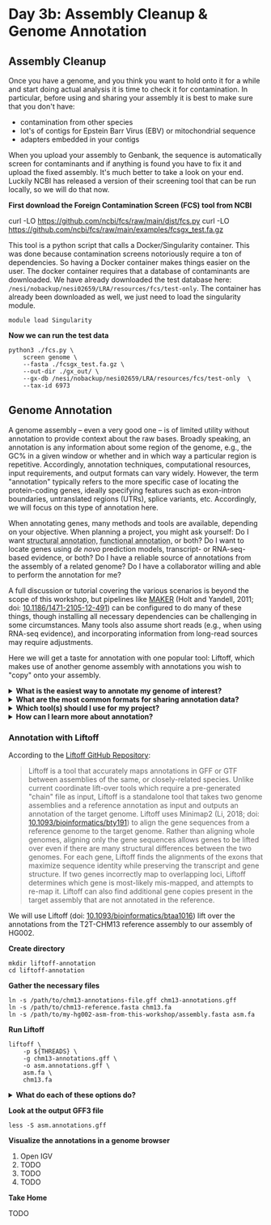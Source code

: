 # Day 3b: Assembly Cleanup & Genome Annotation


## Assembly Cleanup
Once you have a genome, and you think you want to hold onto it for a while and start doing actual analysis it is time to check it for contamination. In particular, before using and sharing your assembly it is best to make sure that you don't have:
* contamination from other species
* lot's of contigs for Epstein Barr Virus (EBV) or mitochondrial sequence
* adapters embedded in your contigs

When you upload your assembly to Genbank, the sequence is automatically screen for contaminants and if anything is found you have to fix it and upload the fixed assembly. It's much better to take a look on your end. Luckily NCBI has released a version of their screening tool that can be run locally, so we will do that now.

**First download the Foreign Contamination Screen (FCS) tool from NCBI**

curl -LO https://github.com/ncbi/fcs/raw/main/dist/fcs.py
curl -LO https://github.com/ncbi/fcs/raw/main/examples/fcsgx_test.fa.gz

This tool is a python script that calls a Docker/Singularity container. This was done because contamination screens notoriously require a ton of dependencies. So having a Docker container makes things easier on the user. The docker container requires that a database of contaminants are downloaded. We have already downloaded the test database here: `/nesi/nobackup/nesi02659/LRA/resources/fcs/test-only`. The container has already been downloaded as well, we just need to load the singularity module.
```
module load Singularity
```

**Now we can run the test data**
```
python3 ./fcs.py \
    screen genome \
    --fasta ./fcsgx_test.fa.gz \
    --out-dir ./gx_out/ \
    --gx-db /nesi/nobackup/nesi02659/LRA/resources/fcs/test-only  \
    --tax-id 6973 
```

## Genome Annotation

A genome assembly &ndash; even a very good one &ndash; is of limited utility
without annotation to provide context about the raw bases. Broadly speaking, an
annotation is any information about some region of the genome, e.g., the GC% in
a given window or whether and in which way a particular region is repetitive.
Accordingly, annotation techniques, computational resources, input requirements,
and output formats can vary widely.  However, the term "annotation" typically
refers to the more specific case of locating the protein-coding genes, ideally
specifying features such as exon-intron boundaries, untranslated regions (UTRs),
splice variants, etc. Accordingly, we will focus on this type of annotation
here.

When annotating genes, many methods and tools are available, depending on your
objective. When planning a project, you might ask yourself: Do I want
<abbr title="Structural annotation describes the structure of the gene or
transcript, e.g., exon-intron boundaries, UTRs, etc.">structural
annotation</abbr>, <abbr title="Functional annotation describes the known or
anticipated function, e.g., protein-coding, gene <X> or part of <X> gene family,
similar to <Y> organism's <Z> gene, etc.">functional annotation</abbr>, or both?
Do I want to locate genes using _de novo_ prediction models, transcript- or
RNA-seq-based evidence, or both? Do I have a reliable source of annotations from
the assembly of a related genome? Do I have a collaborator willing and able to
perform the annotation for me?

A full discussion or tutorial covering the various scenarios is beyond the scope
of this workshop, but pipelines like
[MAKER](https://yandell-lab.org/software/maker.html) (Holt and Yandell, 2011;
doi: [10.1186/1471-2105-12-491](https://doi.org/10.1186/1471-2105-12-491)) can
be configured to do many of these things, though installing all necessary
dependencies can be challenging in some circumstances. Many tools also assume
short reads (e.g., when using RNA-seq evidence), and incorporating information
from long-read sources may require adjustments.

Here we will get a taste for annotation with one popular tool: Liftoff, which
makes use of another genome assembly with annotations you wish to "copy" onto
your assembly.

<details>
	<summary>
		<strong>What is the easiest way to annotate my genome of interest?</strong>
	</summary>
	The easiest way to get a genome annotated is to have someone else do it. If
	sharing data with NCBI is possible and your assembly is the best option to
	represent your species of interest, they may be willing to annotate your
	genome for you using
	<a href="https://www.ncbi.nlm.nih.gov/genome/annotation_euk/process/">their pipeline</a>.
	Otherwise, finding a collaborator with expertise is a good option.
</details>

<details>
	<summary>
		<strong>What are the most common formats for sharing annotation data?</strong>
	</summary>
	The most common formats are
	<a href="https://genome.ucsc.edu/FAQ/FAQformat.html#format1">BED (Browser Extensible Data)</a>,
	<a href="https://gmod.org/wiki/GFF3">GFF (Generic Feature Format; v3)</a>,
	<a href="https://gmod.org/wiki/GFF2">GTF (General Transfer Format; a.k.a., deprecated GFF v2)</a>,
	and custom TSV (tab-separated value).
	<a href="http://genome.cse.ucsc.edu/goldenPath/help/wiggle.html">Wiggle</a>
	format and its variants are also common for displaying information in a genome
	browser.
</details>

<details>
	<summary>
		<strong>Which tool(s) should I use for my project?</strong>
	</summary>
	Annotation is a complex problem, and no single tool exists that can be
	universally recommended. A high-quality annotation plan often requires the
	use of may tools and/or complex pipelines, and the installation of many of
	these tools can be complicated, even for expert command-line users.
	Generally speaking, following the best-practice of those in your field or
	who work on the same taxa is a reasonable option. In some cases, tools
	specific to some set of organisms have been developed (e.g., <a
	href="https://funannotate.readthedocs.io/">Funannotate</a> for fungi).
	Recently, the <a href="https://github.com/Gaius-Augustus/BRAKER">BRAKER</a>
	team released version 3 of their pipeline for gene structure prediction
	(wrapping GeneMark-ES/ET & AUGUSTUS). If you have a trustworthy source of
	annotations from another assembly, you can consider <a
	href="https://github.com/agshumate/Liftoff">Liftoff</a> and <a
	href="https://github.com/ComparativeGenomicsToolkit/Comparative-Annotation-Toolkit">CAT</a>.
	<a
	href="https://www.ebi.ac.uk/interpro/about/interproscan/">InterProScan</a>
	can give you functional annotations relatively quickly. If you are able to
	share your data with NCBI and your assembly is the best assembly (or if the
	community agrees it is otherwise preferred), they NCBI annotation team will
	annotate it for you using their automated pipeline. <a
	href="https://gff3toolkit.readthedocs.io/">GFF3 Toolkit</a> can be useful
	when working with GFF3 files, and <a
	href="https://gfacs.readthedocs.io">gFACs</a> can help with filtering,
	analysis, and conversion tasks.
</details>

<details>
	<summary>
		<strong>How can I learn more about annotation?</strong>
	</summary>
	Please consider the following sources:
	<ul>
		<li>
			Review of eukaryotic genome annotation written for beginners
			(Yandell and Ence, 2012; doi:
			<a href="https://doi.org/10.1038/nrg3174">10.1038/nrg3174</a>)
		</li>
		<li>
			Review of assembly and annotation written for conservation
			geneticists and assuming limited understanding of bioinformatics and
			high-throughput sequencing (Ekblom and Wolf, 2014; doi:
			<a href="https://doi.org/10.1111/eva.12178">10.1111/eva.12178</a>)
		</li>
		<li>
			Review of structural and functional annotation, providing
			definitions and the limitations of annotation (Mudge and Harrow,
			2016; doi: <a href="https://doi.org/10.1038/nrg.2016.119">10.1038/nrg.2016.119</a>)
		</li>
		<li>
			Protocol (from <a href="https://www.protocols.io">protocols.io</a>)
			for <em>de novo</em> annotation using the <a
			href="https://yandell-lab.org/software/maker.html">MAKER</a>
			pipeline. This is annotation "in the wild" describing actual steps
			taken if not the justification for them, but it is based on this <a
			href="https://weatherby.genetics.utah.edu/MAKER/wiki/index.php/MAKER_Tutorial_for_WGS_Assembly_and_Annotation_Winter_School_2018">2018
			tutorial</a> by the developers of MAKER. <a
			href="https://doi.org/10.17504/protocols.io.b3xvqpn6">The
			protocol</a> was used to annotate a non-model fish genome (Pickett
			and Talma <em>et al.</em>, 2022; doi: <a
			href="https://doi.org/10.46471/gigabyte.44">10.46471/gigabyte.44</a>).
		</li>
	</ul>
</details>

### Annotation with Liftoff

According to the
[Liftoff GitHub Repository](https://github.com/agshumate/Liftoff):
> Liftoff is a tool that accurately maps annotations in GFF or GTF between
> assemblies of the same, or closely-related species. Unlike current coordinate
> lift-over tools which require a pre-generated "chain" file as input, Liftoff
> is a standalone tool that takes two genome assemblies and a reference
> annotation as input and outputs an annotation of the target genome. Liftoff
> uses Minimap2 (Li, 2018; doi:
> [10.1093/bioinformatics/bty191](https://doi.org/10.1093/bioinformatics/bty191))
> to align the gene sequences from a reference genome to the target genome.
> Rather than aligning whole genomes, aligning only the gene sequences allows
> genes to be lifted over even if there are many structural differences between
> the two genomes. For each gene, Liftoff finds the alignments of the exons
> that maximize sequence identity while preserving the transcript and gene
> structure. If two genes incorrectly map to overlapping loci, Liftoff
> determines which gene is most-likely mis-mapped, and attempts to re-map it.
> Liftoff can also find additional gene copies present in the target assembly
> that are not annotated in the reference.

We will use Liftoff (doi:
[10.1093/bioinformatics/btaa1016](https://doi.org/10.1093/bioinformatics/btaa1016))
lift over the annotations from the T2T-CHM13 reference assembly to our assembly
of HG002.

**Create directory**

```shell
mkdir liftoff-annotation
cd liftoff-annotation
```

**Gather the necessary files**

```shell
ln -s /path/to/chm13-annotations-file.gff chm13-annotations.gff
ln -s /path/to/chm13-reference.fasta chm13.fa
ln -s /path/to/my-hg002-asm-from-this-workshop/assembly.fasta asm.fa
```

**Run Liftoff**

```shell
liftoff \
	-p ${THREADS} \
	-g chm13-annotations.gff \
	-o asm.annotations.gff \
	asm.fa \
	chm13.fa
```

<!-- OTHER POSSIBLE OPTIONS
	-u unmapped_features.txt
	-m /path/to/minimap2-installation/bin/minimap2
	-infer_genes -OR- -infer_transcripts # depending on what the chm13-annotations.gff looks like
	-chroms chromosomes.csv
	-unplaced unplaced_seq_names.txt
	-copies # possibly with -sc 2 # diploid vs haploid assembly liftover
-->

<details>
	<summary>
		<strong>What do each of these options do?</strong>
	</summary>
	<code>-p</code> specifies the number of threads to use. <code>-g</code> specifies the location of
	the GFF file with the input annotations for the reference. <code>-o</code> specifies
	the location of the GFF file with the output annotations for the target.
	The two positional parameters at the end are respectively the target
	assembly (our HG002 assembly) and the reference assembly (T2T-CHM13). Run
	the following command to see all the options described in more detail:
	<pre><code>liftoff -h</code></pre>
</details>

**Look at the output GFF3 file**

```shell
less -S asm.annotations.gff
```

**Visualize the annotations in a genome browser**

1. Open IGV
2. TODO
3. TODO
4. TODO

**Take Home**

TODO

